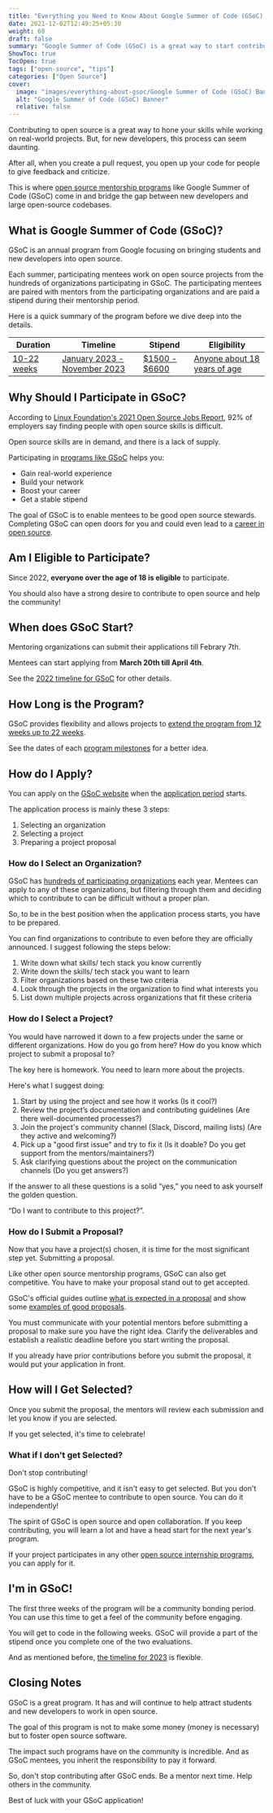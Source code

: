 ```yaml
---
title: "Everything you Need to Know About Google Summer of Code (GSoC): Important Dates, Eligibility, Application, Getting Selected and Other Tips"
date: 2021-12-02T12:49:25+05:30
weight: 60
draft: false
summary: "Google Summer of Code (GSoC) is a great way to start contributing to open source while getting paid to do so. This article dives deep into everything GSoC from the application procedure to tips from real experience on being successful"
ShowToc: true
TocOpen: true
tags: ["open-source", "tips"]
categories: ["Open Source"]
cover:
  image: "images/everything-about-gsoc/Google Summer of Code (GSoC) Banner.png"
  alt: "Google Summer of Code (GSoC) Banner"
  relative: false
---
```


Contributing to open source is a great way to hone your skills while working on real-world projects. But, for new developers, this process can seem daunting.

After all, when you create a pull request, you open up your code for people to give feedback and criticize.

This is where [open source mentorship programs](../open-source-internship-programs) like Google Summer of Code (GSoC) come in and bridge the gap between new developers and large open-source codebases.

## What is Google Summer of Code (GSoC)?

GSoC is an annual program from Google focusing on bringing students and new developers into open source.

Each summer, participating mentees work on open source projects from the hundreds of organizations participating in GSoC. The participating mentees are paired with mentors from the participating organizations and are paid a stipend during their mentorship period.

Here is a quick summary of the program before we dive deep into the details.

| Duration                                                                                               | Timeline                                                                                | Stipend                                                                                                    | Eligibility                                                               |
| ------------------------------------------------------------------------------------------------------ | --------------------------------------------------------------------------------------- | ---------------------------------------------------------------------------------------------------------- | ------------------------------------------------------------------------- |
| [10-22 weeks](https://opensource.googleblog.com/2022/11/get-ready-for-google-summer-of-code-2023.html) | [January 2023 - November 2023](https://developers.google.com/open-source/gsoc/timeline) | [$1500 - $6600](https://developers.google.com/open-source/gsoc/help/student-stipends#total_stipend_amount) | [Anyone about 18 years of age](https://summerofcode.withgoogle.com/rules) |

## Why Should I Participate in GSoC?

According to [Linux Foundation\'s 2021 Open Source Jobs Report](https://www.linuxfoundation.org/tools/the-2021-open-source-jobs-report/), 92% of employers say finding people with open source skills is difficult.

Open source skills are in demand, and there is a lack of supply.

Participating in [programs like GSoC](../open-source-internship-programs) helps you:

- Gain real-world experience
- Build your network
- Boost your career
- Get a stable stipend

The goal of GSoC is to enable mentees to be good open source stewards. Completing GSoC can open doors for you and could even lead to a [career in open source](../building-your-career-in-open-source).

## Am I Eligible to Participate?

Since 2022, **everyone over the age of 18 is eligible** to participate.

You should also have a strong desire to contribute to open source and help the community!

## When does GSoC Start?

Mentoring organizations can submit their applications till Febrary 7th.

Mentees can start applying from **March 20th till April 4th**.

See the [2022 timeline for GSoC](https://developers.google.com/open-source/gsoc/timeline) for other details.

## How Long is the Program?

GSoC provides flexibility and allows projects to [extend the program from 12 weeks up to 22 weeks](https://opensource.googleblog.com/2023/01/mentor-organization-applications-are-open-for-google-summer-of-code-2023.html).

See the dates of each [program milestones](https://developers.google.com/open-source/gsoc/timeline) for a better idea.

## How do I Apply?

You can apply on the [GSoC website](https://summerofcode.withgoogle.com/) when the [application period](#when-does-gsoc-start) starts.

The application process is mainly these 3 steps:

1. Selecting an organization
2. Selecting a project
3. Preparing a project proposal

### How do I Select an Organization?

GSoC has [hundreds of participating organizations](https://summerofcode.withgoogle.com/archive/2021/organizations/) each year. Mentees can apply to any of these organizations, but filtering through them and deciding which to contribute to can be difficult without a proper plan.

So, to be in the best position when the application process starts, you have to be prepared.

You can find organizations to contribute to even before they are officially announced. I suggest following the steps below:

1. Write down what skills/ tech stack you know currently
2. Write down the skills/ tech stack you want to learn
3. Filter organizations based on these two criteria
4. Look through the projects in the organization to find what interests you
5. List down multiple projects across organizations that fit these criteria

### How do I Select a Project?

You would have narrowed it down to a few projects under the same or different organizations. How do you go from here? How do you know which project to submit a proposal to?

The key here is homework. You need to learn more about the projects.

Here's what I suggest doing:

1. Start by using the project and see how it works (Is it cool?)
2. Review the project’s documentation and contributing guidelines (Are there well-documented processes?)
3. Join the project's community channel (Slack, Discord, mailing lists) (Are they active and welcoming?)
4. Pick up a "good first issue" and try to fix it (Is it doable? Do you get support from the mentors/maintainers?)
5. Ask clarifying questions about the project on the communication channels (Do you get answers?)

If the answer to all these questions is a solid “yes,” you need to ask yourself the golden question.

“Do I want to contribute to this project?”.

### How do I Submit a Proposal?

Now that you have a project(s) chosen, it is time for the most significant step yet. Submitting a proposal.

Like other open source mentorship programs, GSoC can also get competitive. You have to make your proposal stand out to get accepted.

GSoC's official guides outline [what is expected in a proposal](https://google.github.io/gsocguides/student/writing-a-proposal#elements-of-a-quality-proposal) and show some [examples of good proposals](https://google.github.io/gsocguides/student/proposal-example-1).

You must communicate with your potential mentors before submitting a proposal to make sure you have the right idea. Clarify the deliverables and establish a realistic deadline before you start writing the proposal.

If you already have prior contributions before you submit the proposal, it would put your application in front.

## How will I Get Selected?

Once you submit the proposal, the mentors will review each submission and let you know if you are selected.

If you get selected, it's time to celebrate!

### What if I don't get Selected?

Don't stop contributing!

GSoC is highly competitive, and it isn't easy to get selected. But you don't have to be a GSoC mentee to contribute to open source. You can do it independently!

The spirit of GSoC is open source and open collaboration. If you keep contributing, you will learn a lot and have a head start for the next year's program.

If your project participates in any other [open source internship programs](../open-source-internship-programs), you can apply for it.

## I'm in GSoC!

The first three weeks of the program will be a community bonding period. You can use this time to get a feel of the community before engaging.

You will get to code in the following weeks. GSoC will provide a part of the stipend once you complete one of the two evaluations.

And as mentioned before, [the timeline for 2023](#how-long-is-the-program) is flexible.

## Closing Notes

GSoC is a great program. It has and will continue to help attract students and new developers to work in open source.

The goal of this program is not to make some money (money is necessary) but to foster open source software.

The impact such programs have on the community is incredible. And as GSoC mentees, you inherit the responsibility to pay it forward.

So, don't stop contributing after GSoC ends. Be a mentor next time. Help others in the community.

Best of luck with your GSoC application!
